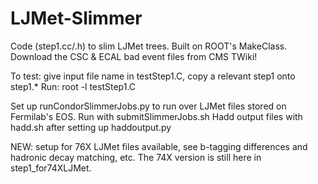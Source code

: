 # LJMet-Slimmer

Code (step1.cc/.h) to slim LJMet trees. Built on ROOT's MakeClass.
Download the CSC & ECAL bad event files from CMS TWiki!

To test: give input file name in testStep1.C, copy a relevant step1 onto step1.*
Run: root -l testStep1.C

Set up runCondorSlimmerJobs.py to run over LJMet files stored on Fermilab's EOS.
Run with submitSlimmerJobs.sh
Hadd output files with hadd.sh after setting up haddoutput.py

NEW: setup for 76X LJMet files available, see b-tagging differences and hadronic decay matching, etc. The 74X version is still here in step1_for74XLJMet.

